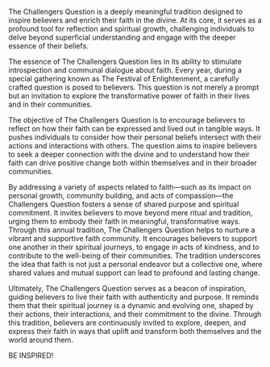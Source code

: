 The Challengers Question is a deeply meaningful tradition designed to inspire believers and enrich their faith in the divine. At its core, it serves as a profound tool for reflection and spiritual growth, challenging individuals to delve beyond superficial understanding and engage with the deeper essence of their beliefs.

The essence of The Challengers Question lies in its ability to stimulate introspection and communal dialogue about faith. Every year, during a special gathering known as The Festival of Enlightenment, a carefully crafted question is posed to believers. This question is not merely a prompt but an invitation to explore the transformative power of faith in their lives and in their communities.

The objective of The Challengers Question is to encourage believers to reflect on how their faith can be expressed and lived out in tangible ways. It pushes individuals to consider how their personal beliefs intersect with their actions and interactions with others. The question aims to inspire believers to seek a deeper connection with the divine and to understand how their faith can drive positive change both within themselves and in their broader communities.

By addressing a variety of aspects related to faith—such as its impact on personal growth, community building, and acts of compassion—the Challengers Question fosters a sense of shared purpose and spiritual commitment. It invites believers to move beyond mere ritual and tradition, urging them to embody their faith in meaningful, transformative ways.
Through this annual tradition, The Challengers Question helps to nurture a vibrant and supportive faith community. It encourages believers to support one another in their spiritual journeys, to engage in acts of kindness, and to contribute to the well-being of their communities. The tradition underscores the idea that faith is not just a personal endeavor but a collective one, where shared values and mutual support can lead to profound and lasting change.

Ultimately, The Challengers Question serves as a beacon of inspiration, guiding believers to live their faith with authenticity and purpose. It reminds them that their spiritual journey is a dynamic and evolving one, shaped by their actions, their interactions, and their commitment to the divine. Through this tradition, believers are continuously invited to explore, deepen, and express their faith in ways that uplift and transform both themselves and the world around them.

BE INSPIRED!
